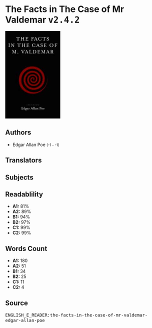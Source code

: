 # The Facts in The Case of Mr Valdemar <kbd>v2.4.2</kbd>

![](./cover.medium.jpg "")

## Authors


 - Edgar Allan Poe <small>(-1 - -1)</small>

## Translators



## Subjects



## Readablility


 - **A1:** 81%
 - **A2:** 89%
 - **B1:** 94%
 - **B2:** 97%
 - **C1:** 99%
 - **C2:** 99%

## Words Count


 - **A1:** 180
 - **A2:** 51
 - **B1:** 34
 - **B2:** 25
 - **C1:** 11
 - **C2:** 4

## Source


<kbd>ENGLISH_E_READER:the-facts-in-the-case-of-mr-valdemar-edgar-allan-poe</kbd>
